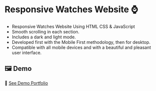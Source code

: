 # Responsive Watches Website ⌚

- Responsive Watches Website Using HTML CSS & JavaScript
- Smooth scrolling in each section.
- Includes a dark and light mode.
- Developed first with the Mobile First methodology, then for desktop.
- Compatible with all mobile devices and with a beautiful and pleasant user interface.

## 🖼️ Demo

🔗 [See Demo Portfolio](https://stalwart-lily-ab3c8e.netlify.app/)  

